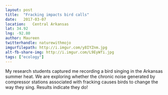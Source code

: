 ```yaml
---
layout: post
title:  "Fracking impacts bird calls"
date:   2017-03-07
location: 	Central Arkansas
lat: 34.92
lng: -92.80
author: Maureen
twitterhandle: naturewithmojo
imgurfilepath: http://i.imgur.com/y8IYZnm.jpg
alt-fb-share-img: http://i.imgur.com/L9EyWfi.jpg
tags: ["ecology"]
---
```

	
My research students captured me recording a bird singing in the Arkansas summer heat. We are exploring whether the chronic noise generated by compressor stations associated with fracking causes birds to change the way they sing. Results indicate they do!